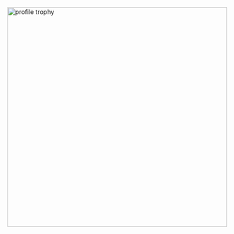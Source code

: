 <img alt="profile trophy" src="https://github-profile-trophy.vercel.app/?username=zhuangrenyang&theme=gruvbox&margin-w=15&margin-h=15" width="500">
